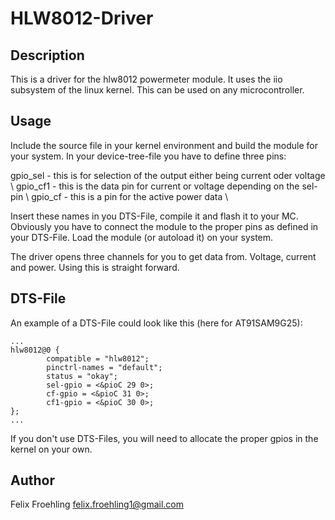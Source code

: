 # HLW8012-Driver

## Description
This is a driver for the hlw8012 powermeter module. It uses the iio subsystem of the linux kernel.
This can be used on any microcontroller.

## Usage
Include the source file in your kernel environment and build the module for your system. In your device-tree-file you
have to define three pins:

gpio_sel - this is for selection of the output either being current oder voltage \\
gpio_cf1 - this is the data pin for current or voltage depending on the sel-pin \\
gpio_cf - this is a pin for the active power data \\

Insert these names in you DTS-File, compile it and flash it to your MC. Obviously you have to connect the module
to the proper pins as defined in your DTS-File. Load the module (or autoload it) on your system. 

The driver opens three channels for you to get data from. Voltage, current and power. Using this is straight forward.

## DTS-File
An example of a DTS-File could look like this (here for AT91SAM9G25):


```
...
hlw8012@0 {
        compatible = "hlw8012";
        pinctrl-names = "default";
        status = "okay";
        sel-gpio = <&pioC 29 0>;
        cf-gpio = <&pioC 31 0>;
        cf1-gpio = <&pioC 30 0>;
};
...
```

If you don't use DTS-Files, you will need to allocate the proper gpios in the kernel on your own.

## Author
Felix Froehling <felix.froehling1@gmail.com>


